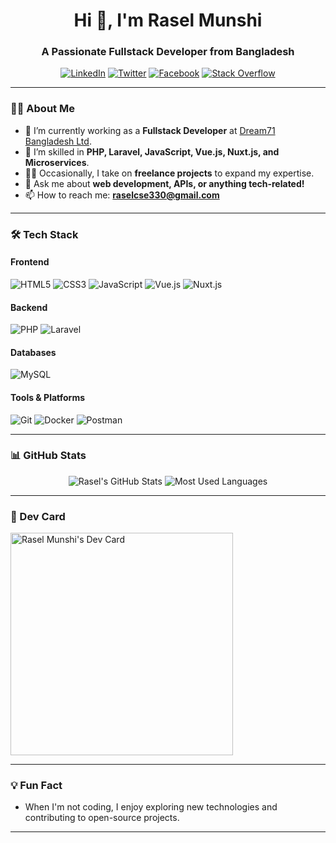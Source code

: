 <h1 align="center">Hi 👋, I'm Rasel Munshi</h1>
<h3 align="center">A Passionate Fullstack Developer from Bangladesh</h3>

<p align="center">
  <a href="https://www.linkedin.com/in/ahraselahamed/"><img src="https://img.shields.io/badge/LinkedIn-0077B5?style=for-the-badge&logo=linkedin&logoColor=white" alt="LinkedIn"></a>
  <a href="https://twitter.com/ahraselahamed"><img src="https://img.shields.io/badge/Twitter-1DA1F2?style=for-the-badge&logo=twitter&logoColor=white" alt="Twitter"></a>
  <a href="https://facebook.com/ahraselahamed"><img src="https://img.shields.io/badge/Facebook-1877F2?style=for-the-badge&logo=facebook&logoColor=white" alt="Facebook"></a>
  <a href="https://stackoverflow.com/users/6441801/ah-rasel"><img src="https://img.shields.io/badge/Stack_Overflow-FE7A16?style=for-the-badge&logo=stack-overflow&logoColor=white" alt="Stack Overflow"></a>
</p>

---

### 👨‍💻 About Me

- 🔭 I’m currently working as a **Fullstack Developer** at [Dream71 Bangladesh Ltd](https://www.dream71.com/).
- 🌱 I’m skilled in **PHP, Laravel, JavaScript, Vue.js, Nuxt.js, and Microservices**.
- 👨‍💻 Occasionally, I take on **freelance projects** to expand my expertise.
- 💬 Ask me about **web development, APIs, or anything tech-related!**
- 📫 How to reach me: **raselcse330@gmail.com**

---

### 🛠️ Tech Stack

#### Frontend
![HTML5](https://img.shields.io/badge/HTML5-E34F26?style=for-the-badge&logo=html5&logoColor=white)
![CSS3](https://img.shields.io/badge/CSS3-1572B6?style=for-the-badge&logo=css3&logoColor=white)
![JavaScript](https://img.shields.io/badge/JavaScript-F7DF1E?style=for-the-badge&logo=javascript&logoColor=black)
![Vue.js](https://img.shields.io/badge/Vue.js-4FC08D?style=for-the-badge&logo=vue.js&logoColor=white)
![Nuxt.js](https://img.shields.io/badge/Nuxt.js-00C58E?style=for-the-badge&logo=nuxt.js&logoColor=white)

#### Backend
![PHP](https://img.shields.io/badge/PHP-777BB4?style=for-the-badge&logo=php&logoColor=white)
![Laravel](https://img.shields.io/badge/Laravel-FF2D20?style=for-the-badge&logo=laravel&logoColor=white)


#### Databases
![MySQL](https://img.shields.io/badge/MySQL-4479A1?style=for-the-badge&logo=mysql&logoColor=white)


#### Tools & Platforms
![Git](https://img.shields.io/badge/Git-F05032?style=for-the-badge&logo=git&logoColor=white)
![Docker](https://img.shields.io/badge/Docker-2496ED?style=for-the-badge&logo=docker&logoColor=white)
![Postman](https://img.shields.io/badge/Postman-FF6C37?style=for-the-badge&logo=postman&logoColor=white)

---

### 📊 GitHub Stats

<p align="center">
  <img src="https://github-readme-stats.vercel.app/api?username=raselcse33&show_icons=true&theme=vue&count_private=true&layout=compact" alt="Rasel's GitHub Stats" />
  <img src="https://github-readme-stats.vercel.app/api/top-langs/?username=raselcse33&count_private=true&layout=compact" alt="Most Used Languages" />
</p>

---

### 🎯 Dev Card

<a href="https://app.daily.dev/raselcse33"><img src="https://api.daily.dev/devcards/v2/cGEIe5rqpqVsiXJS7gNpL.png?type=default&r=jol" width="356" alt="Rasel Munshi's Dev Card"/></a>

---

### 💡 Fun Fact
- When I'm not coding, I enjoy exploring new technologies and contributing to open-source projects.

---


